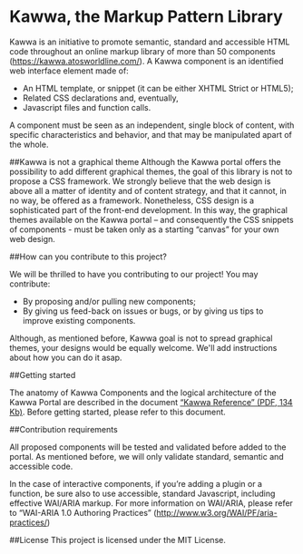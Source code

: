 Kawwa, the Markup Pattern Library
=====
Kawwa is an initiative to promote semantic, standard and accessible HTML code throughout an online markup library of more than 50 components (https://kawwa.atosworldline.com/).
A Kawwa component is an identified web interface element made of:
-  An HTML template, or snippet (it can be either XHTML Strict or HTML5);
-	Related CSS declarations and, eventually,
-	Javascript files and function calls.

A component must be seen as an independent, single block of content, with specific characteristics and behavior, and that may be manipulated apart of the whole.

##Kawwa is not a graphical theme
Although the Kawwa portal offers the possibility to add different graphical themes, the goal of this library is not to propose a CSS framework.
We strongly believe that the web design is above all a matter of identity and of content strategy, and that it cannot, in no way, be offered as a framework. Nonetheless, CSS design is a sophisticated part of the front-end development. In this way, the graphical themes available on the Kawwa portal – and consequently the CSS snippets of components - must be taken only as a starting “canvas” for your own web design.

##How can you contribute to this project?

We will be thrilled to have you contributing to our project!
You may contribute:
-	By proposing and/or pulling new components;
-	By giving us feed-back on issues or bugs, or by giving us tips to improve existing components.

Although, as mentioned before, Kawwa goal is not to spread graphical themes, your designs would be equally welcome. We'll add instructions about how you can do it asap.

##Getting started

The anatomy of Kawwa Components and the logical architecture of the Kawwa Portal are described in the document [“Kawwa Reference” (PDF, 134 Kb)](http://fr.slideshare.net/AngelaRicci1/kawwa-reference-230113 
).
Before getting started, please refer to this document.

##Contribution requirements

All proposed components will be tested and validated before added to the portal. As mentioned before, we will only validate standard, semantic and accessible code. 

In the case of interactive components, if you’re adding a plugin or a function, be sure also to use accessible, standard Javascript, including effective WAI/ARIA markup.
For more information on WAI/ARIA, please refer to “WAI-ARIA 1.0 Authoring Practices” (http://www.w3.org/WAI/PF/aria-practices/)

##License
This project is licensed under the MIT License.
